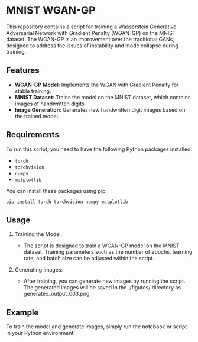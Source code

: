 # MNIST WGAN-GP

This repository contains a script for training a Wasserstein Generative Adversarial Network with Gradient Penalty (WGAN-GP) on the MNIST dataset. The WGAN-GP is an improvement over the traditional GANs, designed to address the issues of instability and mode collapse during training.

## Features

- **WGAN-GP Model**: Implements the WGAN with Gradient Penalty for stable training.
- **MNIST Dataset**: Trains the model on the MNIST dataset, which contains images of handwritten digits.
- **Image Generation**: Generates new handwritten digit images based on the trained model.

## Requirements

To run this script, you need to have the following Python packages installed:

- `torch`
- `torchvision`
- `numpy`
- `matplotlib`

You can install these packages using pip:

```bash
pip install torch torchvision numpy matplotlib
````

## Usage

1. Training the Model:
    - The script is designed to train a WGAN-GP model on the MNIST dataset. Training parameters such as the number of epochs, learning rate, and batch size can be adjusted within the script.

2. Generating Images:
    - After training, you can generate new images by running the script. The generated images will be saved in the ./figures/ directory as generated_output_003.png.

## Example

To train the model and generate images, simply run the notebook or script in your Python environment:

